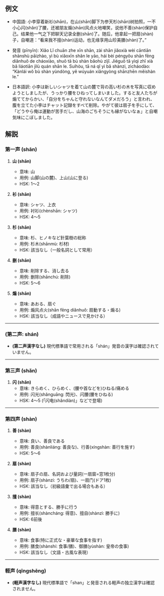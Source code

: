 ## 例文
* 中国語:
  小李穿着新衫(shān)，在山(shān)脚下为参天杉(shān)树拍照，一不小心闪(shǎn)了腰，还被朋友煽(shān)风点火地嘲笑，说他不善(shàn)保护自己。结果他一气之下把聊天记录全删(shān)了。随后，他拿起一把扇(shàn)子，自嘲道：“看来我不擅(shàn)运动，也无缘享用山珍美膳(shàn)了。”

* 発音 (pīnyīn):
  Xiǎo Lǐ chuān zhe xīn shān, zài shān jiǎoxià wèi cāntiān shānshù pāizhào,
  yì bù xiǎoxīn shǎn le yāo, hái bèi péngyǒu shān fēng diǎnhuǒ de cháoxiào,
  shuō tā bù shàn bǎohù zìjǐ.
  Jiéguǒ tā yìqì zhī xià bǎ liáotiān jìlù quán shān le.
  Suíhòu, tā ná qǐ yì bǎ shànzi, zìcháodào:
  “Kànlái wǒ bù shàn yùndòng, yě wúyuán xiǎngyòng shānzhēn měishàn le.”

* 日本語訳:
  小李は新しいシャツを着て山の麓で背の高い杉の木を写真に収めようとしましたが、うっかり腰をひねってしまいました。すると友人たちが煽ててからかい、「自分をちゃんと守れないなんてダメだろう」と言われ、腹を立てた小李はチャット記録をすべて削除。やがて彼は扇子を手にして、「どうやら俺は運動が苦手だし、山海のごちそうにも縁がないなぁ」と自嘲気味にこぼしました。

## 解説

### 第一声 (shān)

1. **山 (shān)**
   - 意味: 山
   - 用例: 山脚(山の麓)、上山(山に登る)
   - HSK: 1〜2

2. **衫 (shān)**
   - 意味: シャツ、上衣
   - 用例: 衬衫(chènshān: シャツ)
   - HSK: 4〜5

3. **杉 (shān)**
   - 意味: 杉、ヒノキなど針葉樹の総称
   - 用例: 杉木(shānmù: 杉材)
   - HSK: 該当なし（一般名詞として常用）

4. **删 (shān)**
   - 意味: 削除する、消し去る
   - 用例: 删除(shānchú: 削除)
   - HSK: 5〜6

5. **煽 (shān)**
   - 意味: あおる、扇ぐ
   - 用例: 煽风点火(shān fēng diǎnhuǒ: 扇動する・煽る)
   - HSK: 該当なし（成語やニュースで見かける）

---

### (第二声: shán)
- **(第二声漢字なし)**
  現代標準語で常用される「shán」発音の漢字は確認されていません。

---

### 第三声 (shǎn)

1. **闪 (shǎn)**
   - 意味: きらめく、ひらめく、(腰や首などを)ひねる/痛める
   - 用例: 闪光(shǎnguāng: 閃光)、闪腰(腰をひねる)
   - HSK: 4〜5 (「闪电(shǎndiàn)」などで登場)

---

### 第四声 (shàn)

1. **善 (shàn)**
   - 意味: 良い、善良である
   - 用例: 善良(shànliáng: 善良な)、行善(xíngshàn: 善行を施す)
   - HSK: 5〜6

2. **扇 (shàn)**
   - 意味: 扇子の扇、名詞および量詞(一扇窗=窓1枚分)
   - 用例: 扇子(shànzi: うちわ/扇)、一扇门(ドア1枚)
   - HSK: 該当なし（初級語彙で出る場合もある）

3. **擅 (shàn)**
   - 意味: 得意とする、勝手に行う
   - 用例: 擅长(shàncháng: 得意)、擅自(shànzì: 勝手に)
   - HSK: 6前後

4. **膳 (shàn)**
   - 意味: 食事(特に正式な・豪華な食事を指す)
   - 用例: 膳食(shànshí: 食事/膳)、御膳(yùshàn: 皇帝の食事)
   - HSK: 該当なし（文語・古風な表現）

---

### 軽声 (qīngshēng)

- **(軽声漢字なし)**
  現代標準語で「shan」と発音される軽声の独立漢字は確認されません。
